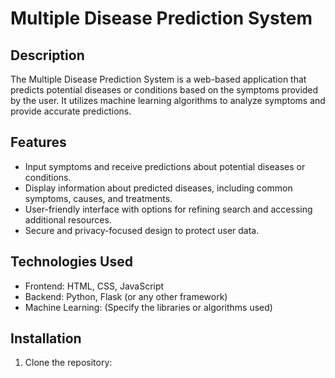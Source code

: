 
# Multiple Disease Prediction System

## Description
The Multiple Disease Prediction System is a web-based application that predicts potential diseases or conditions based on the symptoms provided by the user. It utilizes machine learning algorithms to analyze symptoms and provide accurate predictions.

## Features
- Input symptoms and receive predictions about potential diseases or conditions.
- Display information about predicted diseases, including common symptoms, causes, and treatments.
- User-friendly interface with options for refining search and accessing additional resources.
- Secure and privacy-focused design to protect user data.

## Technologies Used
- Frontend: HTML, CSS, JavaScript
- Backend: Python, Flask (or any other framework)
- Machine Learning: (Specify the libraries or algorithms used)

## Installation
1. Clone the repository:
